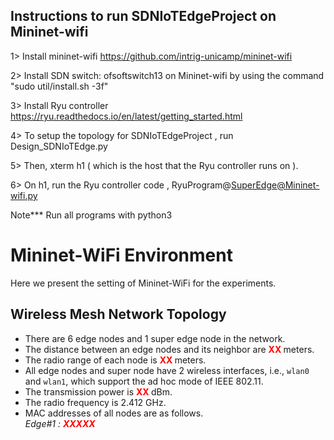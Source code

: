 Instructions to run SDNIoTEdgeProject on Mininet-wifi
-------------------------------------------------

1> Install mininet-wifi 
https://github.com/intrig-unicamp/mininet-wifi

2> Install SDN switch: ofsoftswitch13 on Mininet-wifi by using the command "sudo util/install.sh -3f"

3> Install Ryu controller
https://ryu.readthedocs.io/en/latest/getting_started.html

4> To setup the topology for SDNIoTEdgeProject , run Design_SDNIoTEdge.py

5> Then, xterm h1 ( which is the host that the Ryu controller runs on ).

6> On h1, run the Ryu controller code , RyuProgram@SuperEdge@Mininet-wifi.py 

Note***
Run all programs with python3

# Mininet-WiFi Environment
Here we present the setting of Mininet-WiFi for the experiments.
## Wireless Mesh Network Topology
- There are 6 edge nodes and 1 super edge node in the network.
- The distance between an edge nodes and its neighbor are <b style='color:red'> XX </b> meters.
- The radio range of each node is  <b style='color:red'> XX </b> meters.
- All edge nodes and super node have 2 wireless interfaces, i.e., `wlan0` and `wlan1`, which support the ad hoc mode
of IEEE 802.11.
- The transmission power is <b style='color:red'> XX </b> dBm. 
- The radio frequency is 2.412 GHz. 
- MAC addresses of all nodes are as follows.  
*Edge\#1 : <b style='color:red'> XXXXX </b>*
